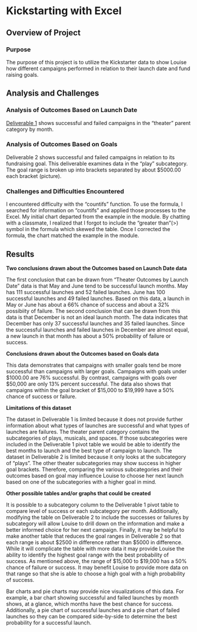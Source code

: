 # Kickstarting with Excel

## Overview of Project

### Purpose

The purpose of this project is to utilize the Kickstarter data to show Louise how different campaigns performed in relation to their launch date and fund raising goals.


## Analysis and Challenges



### Analysis of Outcomes Based on Launch Date

[Deliverable 1](https://github.com/laurlen2112/kickstarter-analysis/blob/main/resources/Theater_Outcomes_vs_Launch.png) shows successful and failed campaigns in the “theater” parent category by month. 
 

### Analysis of Outcomes Based on Goals

Deliverable 2 shows successful and failed campaigns in relation to its fundraising goal.  This deliverable examines data in the “play” subcategory.  The goal range is broken up into brackets separated by about $5000.00 each bracket (picture).


### Challenges and Difficulties Encountered

I encountered difficulty with the “countifs” function.  To use the formula, I searched for information on “countifs” and applied those processes to the Excel.  My initial chart departed from the example in the module.  By chatting with a classmate, I realized that I forgot to include the “greater than”(>) symbol in the formula which skewed the table. Once I corrected the formula, the chart matched the example in the module.

## Results

**Two conclusions drawn about the Outcomes based on Launch Date data**


The first conclusion that can be drawn from “Theater Outcomes by Launch Date” data is that May and June tend to be successful launch months.  May has 111 successful launches and 52 failed launches.  June has 100 successful launches and 49 failed launches.  Based on this data, a launch in May or June has about a 66% chance of success and about a 32% possibiity of failure. The second conclusion that can be drawn from this data is that December is not an ideal launch month.  The data indicates that December has only 37 successful launches and 35 failed launches.  Since the successful launches and failed launches in December are almost equal, a new launch in that month has about a 50% probability of failure or success. 

**Conclusions drawn about the Outcomes based on Goals data**

This data demonstrates that campaigns with smaller goals tend be more successful than campaigns with larger goals.  Campaigns with goals under $1000.00 are 76% successful.  By contrast, campaigns with goals over $50,000 are only 13% percent successful.  The data also shows that campaigns within the goal bracket of $15,000 to $19,999 have a 50% chance of success or failure.


**Limitations of this dataset**

The dataset in Deliverable 1 is limited because it does not provide further information about what types of launches are successful and what types of launches are failures.  The theater parent category contains the subcategories of plays, musicals, and spaces.  If those subcategories were included in the Deliverable 1 pivot table we would be able to identify the best months to launch and the best type of campaign to launch.  The dataset in Deliverable 2 is limited because it only looks at the subcategory of “plays”.  The other theater subcategories may show success in higher goal brackets.  Therefore, comparing the various subcategories and their outcomes based on goal may influence Louise to choose her next launch based on one of the subcategories with a higher goal in mind.

**Other possible tables and/or graphs that could be created**

It is possible to a subcategory column to the Deliverable 1 pivot table to compare level of success or each subcategory per month.  Additionally, modifying the table on Deliverable 2 to include the successes or failures by subcategory will allow Louise to drill down on the information and make a better informed choice for her next campaign.  Finally, it may be helpful to make another table that reduces the goal ranges in Deliverable 2 so that each range is about $2500 in difference rather than $5000 in difference.  While it will complicate the table with more data it may provide Louise the ability to  identify the highest goal range with the best probability of success.  As mentioned above, the range of $15,000 to $19,000 has a 50% chance of failure or success.  It may benefit Louise to provide more data on that range so that she is able to choose a high goal with a high probability of success. 

Bar charts and pie charts may provide nice visualizations of this data.  For example, a bar chart showing successful and failed launches by month shows, at a glance, which months have the best chance for success.  Additionally, a pie chart of successful launches and a pie chart of failed launches so they can be compared side-by-side to determine the best probability for a successful launch. 
